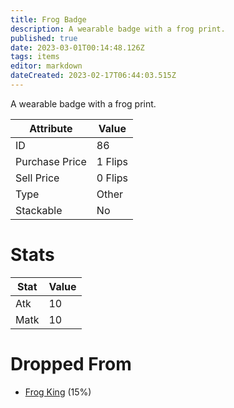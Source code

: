 ```yaml
---
title: Frog Badge
description: A wearable badge with a frog print.
published: true
date: 2023-03-01T00:14:48.126Z
tags: items
editor: markdown
dateCreated: 2023-02-17T06:44:03.515Z
---
```


A wearable badge with a frog print.

|Attribute|Value|
|-|-|
|ID|86|
|Purchase Price|1 Flips|
|Sell Price|0 Flips|
|Type|Other|
|Stackable|No|

# Stats
|Stat|Value|
|-|-|
|Atk|10|
|Matk|10|

# Dropped From
 * [Frog King](/monsters/frog-king) (15%)
